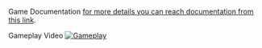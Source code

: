 Game Documentation [for more details you can reach documentation from this link](https://docs.google.com/document/d/1whS0IgfBndKjpFcYZ-MueGJjrX6XG_6j7JQX8-KLMQ8/edit?usp=sharing).

Gameplay Video [![Gameplay](https://img.youtube.com/vi/Ya_a6wtJqSU/0.jpg)](https://youtube.com/shorts/Ya_a6wtJqSU?feature=share)
